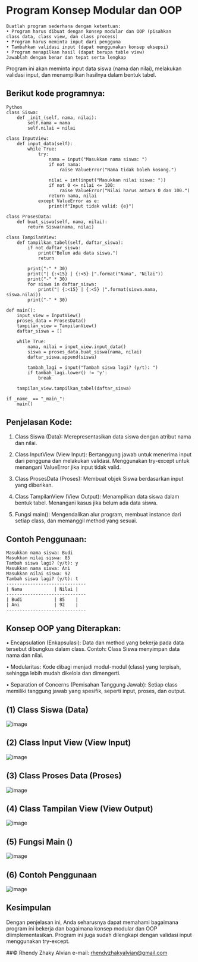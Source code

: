 # Program Konsep Modular dan OOP
```Soal
Buatlah program sederhana dengan ketentuan:
• Program harus dibuat dengan konsep modular dan OOP (pisahkan
class data, class view, dan class process)
• Program harus meminta input dari pengguna
• Tambahkan validasi input (dapat menggunakan konsep eksepsi)
• Program menapilkan hasil (dapat berupa table view)
Jawablah dengan benar dan tepat serta lengkap
```
Program ini akan meminta input data siswa (nama dan nilai), melakukan validasi input, dan menampilkan hasilnya dalam bentuk tabel.

## Berikut kode programnya:
```
Python
class Siswa:
    def _init_(self, nama, nilai):
        self.nama = nama
        self.nilai = nilai

class InputView:
    def input_data(self):
        while True:
            try:
                nama = input("Masukkan nama siswa: ")
                if not nama:
                    raise ValueError("Nama tidak boleh kosong.")

                nilai = int(input("Masukkan nilai siswa: "))
                if not 0 <= nilai <= 100:
                    raise ValueError("Nilai harus antara 0 dan 100.")
                return nama, nilai
            except ValueError as e:
                print(f"Input tidak valid: {e}")

class ProsesData:
    def buat_siswa(self, nama, nilai):
        return Siswa(nama, nilai)

class TampilanView:
    def tampilkan_tabel(self, daftar_siswa):
        if not daftar_siswa:
            print("Belum ada data siswa.")
            return

        print("-" * 30)
        print("| {:<15} | {:<5} |".format("Nama", "Nilai"))
        print("-" * 30)
        for siswa in daftar_siswa:
            print("| {:<15} | {:<5} |".format(siswa.nama, siswa.nilai))
        print("-" * 30)

def main():
    input_view = InputView()
    proses_data = ProsesData()
    tampilan_view = TampilanView()
    daftar_siswa = []

    while True:
        nama, nilai = input_view.input_data()
        siswa = proses_data.buat_siswa(nama, nilai)
        daftar_siswa.append(siswa)

        tambah_lagi = input("Tambah siswa lagi? (y/t): ")
        if tambah_lagi.lower() != 'y':
            break

    tampilan_view.tampilkan_tabel(daftar_siswa)

if _name_ == "_main_":
    main()
```

## Penjelasan  Kode:
1. Class Siswa (Data): Merepresentasikan data siswa dengan atribut nama dan nilai.

2. Class InputView (View Input): Bertanggung jawab untuk menerima input dari pengguna dan melakukan validasi. Menggunakan try-except untuk menangani ValueError jika input tidak valid.

3. Class ProsesData (Proses): Membuat objek Siswa berdasarkan input yang diberikan.

4. Class TampilanView (View Output): Menampilkan data siswa dalam bentuk tabel. Menangani kasus jika belum ada data siswa.

5. Fungsi main(): Mengendalikan alur program, membuat instance dari setiap class, dan memanggil method yang sesuai.

## Contoh Penggunaan:
```
Masukkan nama siswa: Budi
Masukkan nilai siswa: 85
Tambah siswa lagi? (y/t): y
Masukkan nama siswa: Ani
Masukkan nilai siswa: 92
Tambah siswa lagi? (y/t): t
------------------------------
| Nama            | Nilai |
------------------------------
| Budi            | 85    |
| Ani             | 92    |
------------------------------
```

## Konsep OOP yang Diterapkan:

• Encapsulation (Enkapsulasi): Data dan method yang bekerja pada data tersebut dibungkus dalam class. Contoh: Class Siswa menyimpan data nama dan nilai.

• Modularitas: Kode dibagi menjadi modul-modul (class) yang terpisah, sehingga lebih mudah dikelola dan dimengerti.

• Separation of Concerns (Pemisahan Tanggung Jawab): Setiap class memiliki tanggung jawab yang spesifik, seperti input, proses, dan output.

## (1) Class Siswa (Data)
![image](https://github.com/user-attachments/assets/b34c7eec-1110-46fc-ad38-b528672188d6)

## (2) Class Input View (View Input)
![image](https://github.com/user-attachments/assets/8f4596aa-3a06-4963-986f-537ed5f69685)

## (3) Class Proses Data (Proses)
![image](https://github.com/user-attachments/assets/8f66481c-b9f3-4f10-b3e9-65763320a961)

## (4) Class Tampilan View (View Output)
![image](https://github.com/user-attachments/assets/8398990d-f9ae-494d-b547-09828e2cc986)

## (5) Fungsi Main ()
![image](https://github.com/user-attachments/assets/27b6643b-7f0b-494c-a6b0-a80ad96c103c)

## (6) Contoh Penggunaan
![image](https://github.com/user-attachments/assets/deccbc76-aeee-4ae2-9a39-a99683f28f6d)

## Kesimpulan
Dengan penjelasan ini, Anda seharusnya dapat memahami bagaimana program ini bekerja dan bagaimana konsep modular dan OOP diimplementasikan. Program ini juga sudah dilengkapi dengan validasi input menggunakan try-except.

##© Rhendy Zhaky Alvian
e-mail: rhendyzhakyalvian@gmail.com
